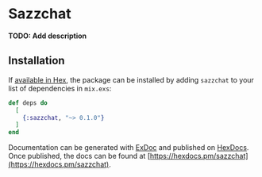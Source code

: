 # Sazzchat

**TODO: Add description**

## Installation

If [available in Hex](https://hex.pm/docs/publish), the package can be installed
by adding `sazzchat` to your list of dependencies in `mix.exs`:

```elixir
def deps do
  [
    {:sazzchat, "~> 0.1.0"}
  ]
end
```

Documentation can be generated with [ExDoc](https://github.com/elixir-lang/ex_doc)
and published on [HexDocs](https://hexdocs.pm). Once published, the docs can
be found at [https://hexdocs.pm/sazzchat](https://hexdocs.pm/sazzchat).

